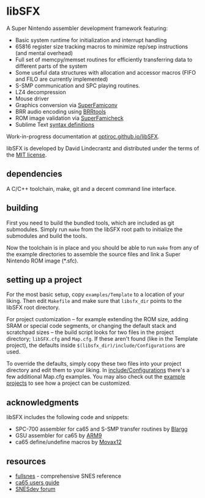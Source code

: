 # libSFX
A Super Nintendo assembler development framework featuring:

* Basic system runtime for initialization and interrupt handling
* 65816 register size tracking macros to minimize rep/sep instructions (and mental overhead)
* Full set of memcpy/memset routines for efficiently transferring data to different parts of the system
* Some useful data structures with allocation and accessor macros (FIFO and FILO are currently implemented)
* S-SMP communication and SPC playing routines.
* LZ4 decompression
* Mouse driver
* Graphics conversion via [SuperFamiconv](https://github.com/Optiroc/SuperFamiconv)
* BRR audio encoding using [BRRtools](https://github.com/Optiroc/BRRtools)
* ROM image validation via [SuperFamicheck](https://github.com/Optiroc/SuperFamicheck)
* Sublime Text [syntax definitions](./extras/SublimeText)

Work-in-progress documentation at [optiroc.github.io/libSFX](http://optiroc.github.io/libSFX).

libSFX is developed by David Lindecrantz and distributed under the terms of the [MIT license](./LICENSE).


## dependencies
A C/C++ toolchain, make, git and a decent command line interface. 


## building
First you need to build the bundled tools, which are included as git submodules. Simply run `make` from the libSFX root path to initialize the submodules and build the tools.

Now the toolchain is in place and you should be able to run `make` from any of the example directories to assemble the source files and link a Super Nintendo ROM image (*.sfc).


## setting up a project
For the most basic setup, copy `examples/Template` to a location of your liking. Then edit `Makefile` and make sure that `libsfx_dir` points to the libSFX root directory.

For project customization – for example extending the ROM size, adding SRAM or special code segments, or changing the default stack and scratchpad sizes – the build script looks for two files in the project directory; `libSFX.cfg` and `Map.cfg`. If these aren't found (like in the Template project), the defaults inside `$(libsfx_dir)/include/Configurations` are used.

To override the defaults, simply copy these two files into your project directory and edit them to your liking. In [include/Configurations](./include/Configurations/) there's a few additional Map.cfg examples. You may also check out the [example](./examples/SixteenMegaPower) [projects](./examples/SuperFX) to see how a project can be customized.


## acknowledgments
libSFX includes the following code and snippets:

* SPC-700 assembler for ca65 and S-SMP transfer routines by [Blargg](http://blargg.8bitalley.com)
* GSU assembler for ca65 by [ARM9](https://github.com/ARM9/casfx)
* ca65 define/undefine macros by [Movax12](http://forums.nesdev.com/memberlist.php?mode=viewprofile&u=4680)


## resources
* [fullsnes](http://problemkaputt.de/fullsnes.htm) - comprehensive SNES reference
* [ca65 users guide](https://cc65.github.io/doc/ca65.html)
* [SNESdev forum](http://forums.nesdev.com/viewforum.php?f=12)
